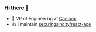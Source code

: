 ### Hi there 👋

- :ship: VP of Engineering at [Cariloop](https://www.cariloop.com)
- :+1: I maintain [securingsincity/react-ace](https://github.com/securingsincity/react-ace)

<!--
**securingsincity/securingsincity** is a ✨ _special_ ✨ repository because its `README.md` (this file) appears on your GitHub profile.

Here are some ideas to get you started:

- 🔭 I’m currently working on ...
- 🌱 I’m currently learning ...
- 👯 I’m looking to collaborate on ...
- 🤔 I’m looking for help with ...
- 💬 Ask me about ...
- 📫 How to reach me: ...
- 😄 Pronouns: ...
- ⚡ Fun fact: ...
-->
